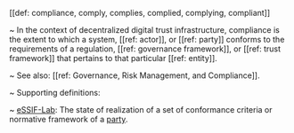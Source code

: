 [[def: compliance, comply, complies, complied, complying, compliant]]

~ In the context of decentralized digital trust infrastructure, compliance is the extent to which a system, [[ref: actor]], or [[ref: party]] conforms to the requirements of a regulation, [[ref: governance framework]], or [[ref: trust framework]] that pertains to that particular [[ref: entity]].

~ See also: [[ref: Governance, Risk Management, and Compliance]].

~ Supporting definitions:

~ [eSSIF-Lab](https://essif-lab.github.io/framework/docs/essifLab-glossary#compliance): The state of realization of a set of conformance criteria or normative framework of a [party](https://essif-lab.github.io/framework/docs/terms/party).
